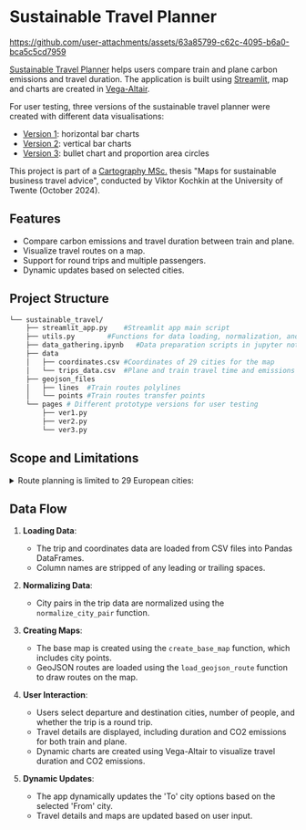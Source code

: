 # Sustainable Travel Planner
https://github.com/user-attachments/assets/63a85799-c62c-4095-b6a0-bca5c5cd7959

[Sustainable Travel Planner](https://sustainable-travel.streamlit.app/) helps users compare train and plane carbon emissions and travel duration. The application is built using [Streamlit](https://streamlit.io/), map and charts are created in [Vega-Altair](https://altair-viz.github.io/).

For user testing, three versions of the sustainable travel planner were created with different data visualisations:
- [Version 1](https://sustainable-travel.streamlit.app/ver1): horizontal bar charts
- [Version 2](https://sustainable-travel.streamlit.app/ver2): vertical bar charts
- [Version 3](https://sustainable-travel.streamlit.app/ver3): bullet chart and proportion area circles

This project is part of a [Cartography MSc.](https://cartographymaster.eu/) thesis "Maps for sustainable business travel advice", conducted by Viktor Kochkin at the University of Twente (October 2024).

## Features

- Compare carbon emissions and travel duration between train and plane.
- Visualize travel routes on a map.
- Support for round trips and multiple passengers.
- Dynamic updates based on selected cities.

## Project Structure
```sh
└── sustainable_travel/
    ├── streamlit_app.py    #Streamlit app main script
    ├── utils.py        #Functions for data loading, normalization, and map creation
    ├── data_gathering.ipynb   #Data preparation scripts in jupyter notebook
    ├── data
    │   ├── coordinates.csv #Coordinates of 29 cities for the map
    │   └── trips_data.csv  #Plane and train travel time and emissions data for 406 city pairs
    ├── geojson_files
    │   ├── lines  #Train routes polylines
    │   └── points #Train routes transfer points
    └── pages # Different prototype versions for user testing
        ├── ver1.py
        ├── ver2.py
        └── ver3.py

```

## Scope and Limitations

<details>
<summary>Route planning is limited to 29 European cities:</summary>
-	Amsterdam <br>
-	Bern <br>
-	Bilbao <br>
-	Bratislava <br>
-	Brussels <br>
-	Bucharest <br>
-	Budapest <br>
-	Copenhagen <br>
-	Dresden <br>
-	Istanbul <br>
-	Lisbon <br>
-	Ljubljana <br>
-	London <br>
-	Luxembourg City <br>
-	Madrid <br>
-	Munich <br>
-	Oslo <br>
-	Paris <br>
-	Prague <br>
-	Riga <br>
-	Rome <br>
-	Sofia <br>
-	Stockholm <br>
-	Tallinn <br>
-	Vienna <br>
-	Vilnius <br>
-	Warsaw <br>
-	Zagreb <br>
</details>




## Data Flow

1. **Loading Data**:
   - The trip and coordinates data are loaded from CSV files into Pandas DataFrames.
   - Column names are stripped of any leading or trailing spaces.

2. **Normalizing Data**:
   - City pairs in the trip data are normalized using the `normalize_city_pair` function.

3. **Creating Maps**:
   - The base map is created using the `create_base_map` function, which includes city points.
   - GeoJSON routes are loaded using the `load_geojson_route` function to draw routes on the map.

4. **User Interaction**:
   - Users select departure and destination cities, number of people, and whether the trip is a round trip.
   - Travel details are displayed, including duration and CO2 emissions for both train and plane.
   - Dynamic charts are created using Vega-Altair to visualize travel duration and CO2 emissions.

5. **Dynamic Updates**:
   - The app dynamically updates the 'To' city options based on the selected 'From' city.
   - Travel details and maps are updated based on user input.
